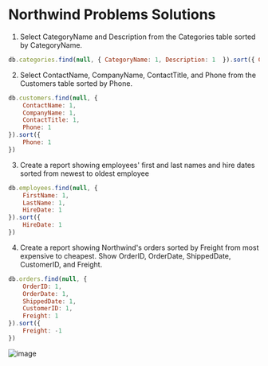 # Northwind Problems Solutions

1. Select CategoryName and Description from the Categories table sorted by CategoryName.

```js
db.categories.find(null, { CategoryName: 1, Description: 1  }).sort({ CategoryName: 1 })
```

2. Select ContactName, CompanyName, ContactTitle, and Phone from the Customers table sorted by Phone.

```js
db.customers.find(null, {
    ContactName: 1,
    CompanyName: 1,
    ContactTitle: 1,
    Phone: 1
}).sort({
    Phone: 1
})
```

3. Create a report showing employees' first and last names and hire dates sorted from newest to oldest employee

```js
db.employees.find(null, {
    FirstName: 1,
    LastName: 1,
    HireDate: 1
}).sort({
    HireDate: 1
})
```

4. Create a report showing Northwind's orders sorted by Freight from most expensive to cheapest. Show OrderID, OrderDate, ShippedDate, CustomerID, and Freight.

```js
db.orders.find(null, {
    OrderID: 1,
    OrderDate: 1,
    ShippedDate: 1,
    CustomerID: 1,
    Freight: 1
}).sort({
    Freight: -1
})
```
![image](https://user-images.githubusercontent.com/7611746/179337560-2bfe467e-c3d2-4d1a-9b3a-4bb9110f3ff4.png)

